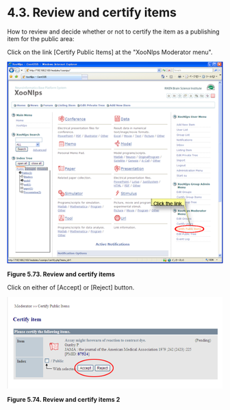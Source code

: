 # 4.3. Review and certify items

How to review and decide whether or not to certify the item as a publishing item for the public area:

Click on the link \[Certify Public Items\] at the "XooNIps Moderator menu".

![Review and certify items](../../../.gitbook/assets/xoonips-operate63.png)

**Figure 5.73. Review and certify items**

Click on either of \[Accept\] or \[Reject\] button.

![Review and certify items 2](../../../.gitbook/assets/xoonips-operate94.png)

**Figure 5.74. Review and certify items 2**

